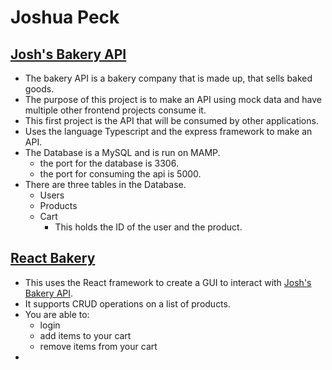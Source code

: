 
# Joshua Peck

## [Josh's Bakery API](https://github.com/Oneshot369/josh-s-Bakery)

- The bakery API is a bakery company that is made up, that sells baked goods.
- The purpose of this project is to make an API using mock data and have multiple other frontend projects consume it. 
- This first project is the API that will be consumed by other applications.
- Uses the language Typescript and the express framework to make an API.
- The Database is a MySQL and is run on MAMP.
  - the port for the database is 3306.
  - the port for consuming the api is 5000.
- There are three tables in the Database.
  - Users
  - Products
  - Cart
    - This holds the ID of the user and the product.


## [React Bakery](https://github.com/Oneshot369/react-bakery)

- This uses the React framework to create a GUI to interact with [Josh's Bakery API](https://github.com/Oneshot369/josh-s-Bakery/tree/main/src).
- It supports CRUD operations on a list of products.
- You are able to:
  - login
  - add items to your cart
  - remove items from your cart
- 
